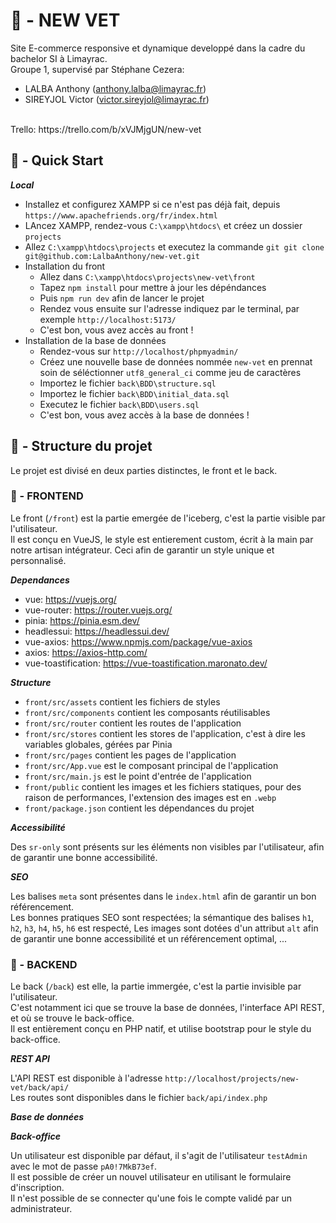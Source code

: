 
# 🥼 - NEW VET 

Site E-commerce responsive et dynamique developpé dans la cadre du bachelor SI à Limayrac.<br>
Groupe 1, supervisé par Stéphane Cezera: 
* LALBA Anthony (anthony.lalba@limayrac.fr)
* SIREYJOL Victor (victor.sireyjol@limayrac.fr)
<br>
Trello: https://trello.com/b/xVJMjgUN/new-vet<br>

## 🚀 - Quick Start

***Local***

* Installez et configurez XAMPP si ce n'est pas déjà fait, depuis `https://www.apachefriends.org/fr/index.html`
* LAncez XAMPP, rendez-vous `C:\xampp\htdocs\` et créez un dossier `projects`
* Allez `C:\xampp\htdocs\projects` et executez la commande `git git clone git@github.com:LalbaAnthony/new-vet.git`
* Installation du front
    * Allez dans `C:\xampp\htdocs\projects\new-vet\front` 
    * Tapez `npm install` pour mettre à jour les dépéndances
    * Puis `npm run dev` afin de lancer le projet
    * Rendez vous ensuite sur l'adresse indiquez par le terminal, par exemple `http://localhost:5173/`
    * C'est bon, vous avez accès au front !
* Installation de la base de données
    * Rendez-vous sur `http://localhost/phpmyadmin/`
    * Créez une nouvelle base de données nommée `new-vet` en prennat soin de séléctionner `utf8_general_ci` comme jeu de caractères
    * Importez le fichier `back\BDD\structure.sql`
    * Importez le fichier `back\BDD\initial_data.sql`
    * Executez le fichier `back\BDD\users.sql`
    * C'est bon, vous avez accès à la base de données !

## 🧱 - Structure du projet

Le projet est divisé en deux parties distinctes, le front et le back.<br>

### 📄 - FRONTEND

Le front (`/front`) est la partie emergée de l'iceberg, c'est la partie visible par l'utilisateur.<br>
Il est conçu en VueJS, le style est entierement custom, écrit à la main par notre artisan intégrateur. Ceci afin de garantir un style unique et personnalisé.<br>

***Dependances***
* vue: https://vuejs.org/
* vue-router: https://router.vuejs.org/
* pinia: https://pinia.esm.dev/
* headlessui: https://headlessui.dev/
* vue-axios: https://www.npmjs.com/package/vue-axios
* axios: https://axios-http.com/
* vue-toastification: https://vue-toastification.maronato.dev/

***Structure***

* `front/src/assets` contient les fichiers de styles
* `front/src/components` contient les composants réutilisables
* `front/src/router` contient les routes de l'application
* `front/src/stores` contient les stores de l'application, c'est à dire les variables globales, gérées par Pinia
* `front/src/pages` contient les pages de l'application
* `front/src/App.vue` est le composant principal de l'application
* `front/src/main.js` est le point d'entrée de l'application
* `front/public` contient les images et les fichiers statiques, pour des raison de performances, l'extension des images est en `.webp`
* `front/package.json` contient les dépendances du projet

***Accessibilité***

Des `sr-only` sont présents sur les éléments non visibles par l'utilisateur, afin de garantir une bonne accessibilité.<br>

***SEO***

Les balises `meta` sont présentes dans le `index.html` afin de garantir un bon référencement.<br>
Les bonnes pratiques SEO sont respectées; la sémantique des balises `h1`, `h2`, `h3`, `h4`, `h5`, `h6` est respecté, Les images sont dotées d'un attribut `alt` afin de garantir une bonne accessibilité et un référencement optimal, ...<br>

### 📄 - BACKEND

Le back (`/back`) est elle, la partie immergée, c'est la partie invisible par l'utilisateur.<br>
C'est notamment ici que se trouve la base de données, l'interface API REST, et où se trouve le back-office.<br>
Il est entièrement conçu en PHP natif, et utilise bootstrap pour le style du back-office.<br>

***REST API***

L'API REST est disponible à l'adresse `http://localhost/projects/new-vet/back/api/`<br>
Les routes sont disponibles dans le fichier `back/api/index.php`<br>

***Base de données***

***Back-office***

Un utilisateur est disponible par défaut, il s'agit de l'utilisateur `testAdmin` avec le mot de passe `pA0!7MkB73ef`.<br>
Il est possible de créer un nouvel utilisateur en utilisant le formulaire d'inscription.<br>
Il n'est possible de se connecter qu'une fois le compte validé par un administrateur.<br>